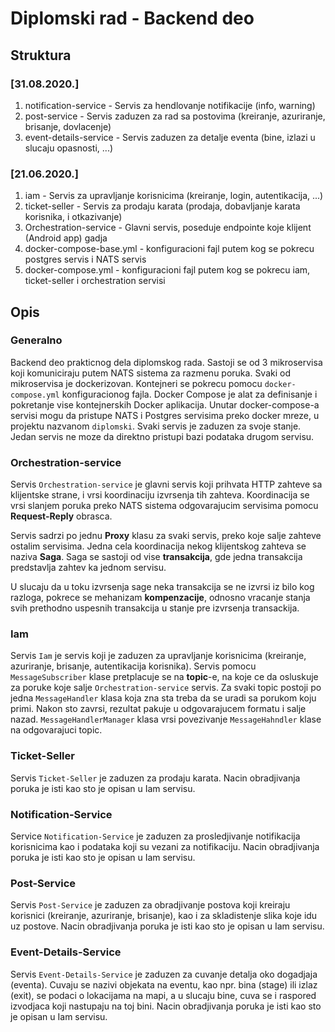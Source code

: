 # Diplomski rad - Backend deo

## Struktura
### [31.08.2020.]
1. notification-service - Servis za hendlovanje notifikacije (info, warning)
2. post-service - Servis zaduzen za rad sa postovima (kreiranje, azuriranje, brisanje, dovlacenje)
3. event-details-service - Servis zaduzen za detalje eventa (bine, izlazi u slucaju opasnosti, ...)


### [21.06.2020.]
1. iam - Servis za upravljanje korisnicima (kreiranje, login, autentikacija, ...)
2. ticket-seller - Servis za prodaju karata (prodaja, dobavljanje karata korisnika, i otkazivanje)
3. Orchestration-service - Glavni servis, poseduje endpointe koje klijent (Android app) gadja
4. docker-compose-base.yml - konfiguracioni fajl putem kog se pokrecu postgres servis i NATS servis
5. docker-compose.yml - konfiguracioni fajl putem kog se pokrecu iam, ticket-seller i orchestration servisi
 

## Opis
### Generalno
Backend deo prakticnog dela diplomskog rada. Sastoji se od 3 mikroservisa koji komuniciraju putem NATS sistema za razmenu poruka. Svaki od mikroservisa je dockerizovan. Kontejneri se pokrecu pomocu `docker-compose.yml` konfiguracionog fajla.
Docker Compose je alat za definisanje i pokretanje vise kontejnerskih Docker aplikacija. Unutar docker-compose-a servisi mogu da pristupe NATS i Postgres servisima preko docker mreze, u projektu nazvanom `diplomski`. Svaki servis je zaduzen za svoje stanje. Jedan servis ne moze da direktno pristupi bazi podataka drugom servisu.

### Orchestration-service
Servis `Orchestration-service` je glavni servis koji prihvata HTTP zahteve sa klijentske strane, i vrsi koordinaciju izvrsenja tih zahteva. Koordinacija se vrsi slanjem poruka preko NATS sistema odgovarajucim servisima pomocu **Request-Reply** obrasca.

 Servis sadrzi po jednu **Proxy** klasu za svaki servis, preko koje salje zahteve ostalim servisima.
 Jedna cela koordinacija nekog klijentskog zahteva se naziva **Saga**. Saga se sastoji od vise **transakcija**, gde jedna transakcija predstavlja zahtev ka jednom servisu.

 U slucaju da u toku izvrsenja sage neka transakcija se ne izvrsi iz bilo kog razloga, pokrece se mehanizam **kompenzacije**, odnosno vracanje stanja svih prethodno uspesnih transakcija u stanje pre izvrsenja transackija. 

### Iam

Servis `Iam` je servis koji je zaduzen za upravljanje korisnicima (kreiranje, azuriranje, brisanje, autentikacija korisnika). Servis pomocu `MessageSubscriber` klase pretplacuje se na **topic**-e, na koje ce da osluskuje za poruke koje salje  `Orchestration-service` servis. Za svaki topic postoji po jedna `MessageHandler` klasa koja zna sta treba da se uradi sa porukom koju primi. Nakon sto zavrsi, rezultat pakuje u odgovarajucem formatu i salje nazad. `MessageHandlerManager` klasa vrsi povezivanje `MessageHahndler` klase na odgovarajuci topic.

### Ticket-Seller

Servis `Ticket-Seller` je zaduzen za prodaju karata. Nacin obradjivanja poruka je isti kao sto je opisan u Iam servisu.

### Notification-Service

Service `Notification-Service` je zaduzen za prosledjivanje notifikacija korisnicima kao i podataka koji su vezani za notifikaciju. Nacin obradjivanja poruka je isti kao sto je opisan u Iam servisu.

### Post-Service 

Servis `Post-Service` je zaduzen za obradjivanje postova koji kreiraju korisnici (kreiranje, azuriranje, brisanje), kao i za skladistenje slika koje idu uz postove. Nacin obradjivanja poruka je isti kao sto je opisan u Iam servisu.

### Event-Details-Service

Servis `Event-Details-Service` je zaduzen za cuvanje detalja oko dogadjaja (eventa). Cuvaju se nazivi objekata na eventu, kao npr. bina (stage) ili izlaz (exit), se podaci o lokacijama na mapi, a u slucaju bine, cuva se i raspored izvodjaca koji nastupaju na toj bini. Nacin obradjivanja poruka je isti kao sto je opisan u Iam servisu.
